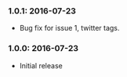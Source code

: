 ### 1.0.1: 2016-07-23

* Bug fix for issue 1, twitter tags.

### 1.0.0: 2016-07-23

* Initial release
